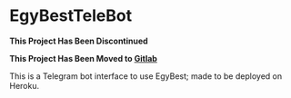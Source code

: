 # EgyBestTeleBot

**This Project Has Been Discontinued**

**This Project Has Been Moved to [Gitlab](https://gitlab.com/SafwanLjd/EgyBestTeleBot)**

This is a Telegram bot interface to use EgyBest; made to be deployed on Heroku.
